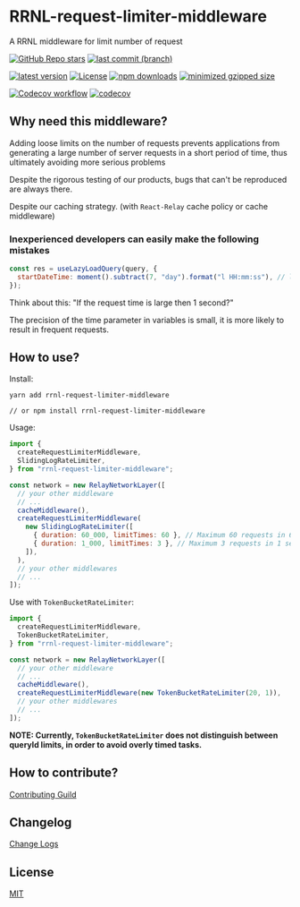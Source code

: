 # RRNL-request-limiter-middleware

A RRNL middleware for limit number of request

[![GitHub Repo stars](https://img.shields.io/github/stars/xyy94813/rrnl-request-limiter-middleware?label=github%20%20stars)](https://github.com/xyy94813/rrnl-request-limiter-middleware)
[![last commit (branch)](https://img.shields.io/github/last-commit/xyy94813/rrnl-request-limiter-middleware/main)](https://github.com/xyy94813/rrnl-request-limiter-middleware)

[![latest version](https://img.shields.io/npm/v/rrnl-request-limiter-middleware.svg?label=latest%20%20version)](https://www.npmjs.org/package/rrnl-request-limiter-middleware)
[![License](https://img.shields.io/npm/l/rrnl-request-limiter-middleware?label=latest%20%20version%20%20license)](https://www.npmjs.org/package/rrnl-request-limiter-middleware)
[![npm downloads](https://img.shields.io/npm/dm/rrnl-request-limiter-middleware.svg)](http://npmjs.com/rrnl-request-limiter-middleware)
[![minimized gzipped size](https://img.shields.io/bundlejs/size/rrnl-request-limiter-middleware)](http://npmjs.com/rrnl-request-limiter-middleware)

[![Codecov workflow](https://github.com/xyy94813/rrnl-request-limiter-middleware/actions/workflows/codecov.yml/badge.svg?branch=main)](https://github.com/xyy94813/rrnl-request-limiter-middleware/actions/workflows/codecov.yml)
[![codecov](https://codecov.io/gh/xyy94813/rrnl-request-limiter-middleware/branch/main/graph/badge.svg?token=DCC845JGZW)](https://codecov.io/gh/xyy94813/rrnl-request-limiter-middleware)

## Why need this middleware?

Adding loose limits on the number of requests prevents applications from generating a large number of server requests in a short period of time,
thus ultimately avoiding more serious problems

Despite the rigorous testing of our products, bugs that can't be reproduced are always there.

Despite our caching strategy. (with `React-Relay` cache policy or cache middleware)

### Inexperienced developers can easily make the following mistakes

```js
const res = useLazyLoadQuery(query, {
  startDateTime: moment().subtract(7, "day").format("l HH:mm:ss"), // last 7 day
});
```

Think about this: "If the request time is large then 1 second?"

The precision of the time parameter in variables is small, it is more likely to result in frequent requests.

## How to use?

Install:

```shell
yarn add rrnl-request-limiter-middleware

// or npm install rrnl-request-limiter-middleware
```

Usage:

```js
import {
  createRequestLimiterMiddleware,
  SlidingLogRateLimiter,
} from "rrnl-request-limiter-middleware";

const network = new RelayNetworkLayer([
  // your other middleware
  // ...
  cacheMiddleware(),
  createRequestLimiterMiddleware(
    new SlidingLogRateLimiter([
      { duration: 60_000, limitTimes: 60 }, // Maximum 60 requests in 60 second for a query id
      { duration: 1_000, limitTimes: 3 }, // Maximum 3 requests in 1 second for a query id
    ]),
  ),
  // your other middlewares
  // ...
]);
```

Use with `TokenBucketRateLimiter`:

```js
import {
  createRequestLimiterMiddleware,
  TokenBucketRateLimiter,
} from "rrnl-request-limiter-middleware";

const network = new RelayNetworkLayer([
  // your other middleware
  // ...
  cacheMiddleware(),
  createRequestLimiterMiddleware(new TokenBucketRateLimiter(20, 1)),
  // your other middlewares
  // ...
]);
```

**NOTE: Currently, `TokenBucketRateLimiter` does not distinguish between queryId limits, in order to avoid overly timed tasks.**

## How to contribute?

[Contributing Guild](https://github.com/xyy94813/rrnl-request-limiter-middleware/blob/main/Contributing.md)

## Changelog

[Change Logs](https://github.com/xyy94813/rrnl-request-limiter-middleware/blob/main/CHANGELOG.md)

## License

[MIT](https://github.com/xyy94813/rrnl-request-limiter-middleware/blob/main/LICENSE)
